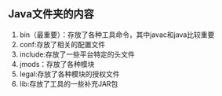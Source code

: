 ## Java文件夹的内容
1. bin（最重要）：存放了各种工具命令，其中javac和java比较重要
2. conf:存放了相关的配置文件
3. include:存放了一些平台特定的头文件
4. jmods：存放了各种模块
5. legal:存放了各种模块的授权文件
6. lib:存放了工具的一些补充JAR包
